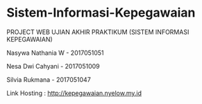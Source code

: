 # Sistem-Informasi-Kepegawaian

PROJECT WEB UJIAN AKHIR PRAKTIKUM
 (SISTEM INFORMASI KEPEGAWAIAN)

Nasywa Nathania W - 2017051051

Nesa Dwi Cahyani  - 2017051009

Silvia Rukmana    - 2017051047

Link Hosting : http://kepegawaian.nyelow.my.id
